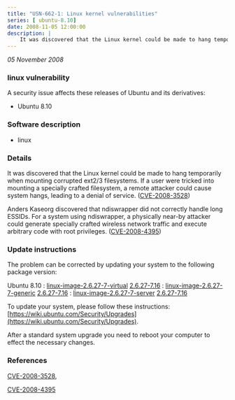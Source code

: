 ```yaml
---
title: "USN-662-1: Linux kernel vulnerabilities"
series: [ ubuntu-8.10]
date: 2008-11-05 12:00:00
description: |
    It was discovered that the Linux kernel could be made to hang temporarily when mounting corrupted ext2/3 filesystems.  If a user were tricked into mounting a specially crafted filesystem, a remote attacker could cause system hangs, leading to a denial of service. ([CVE-2008-3528](http://people.ubuntu.com/~ubuntu-security/cve/CVE-2008-3528))
--- 
```

 
 

*05 November 2008*

### linux vulnerability

A security issue affects these releases of Ubuntu and its derivatives:

* Ubuntu 8.10

### Software description

* linux 

### Details

It was discovered that the Linux kernel could be made to hang temporarily when mounting corrupted ext2/3 filesystems. If a user were tricked into mounting a specially crafted filesystem, a remote attacker could cause system hangs, leading to a denial of service. ([CVE-2008-3528](http://people.ubuntu.com/~ubuntu-security/cve/CVE-2008-3528))

Anders Kaseorg discovered that ndiswrapper did not correctly handle long ESSIDs. For a system using ndiswrapper, a physically near-by attacker could generate specially crafted wireless network traffic and execute arbitrary code with root privileges. ([CVE-2008-4395](http://people.ubuntu.com/~ubuntu-security/cve/CVE-2008-4395)) 

### Update instructions

The problem can be corrected by updating your system to the following package version:

Ubuntu 8.10
 : [linux-image-2.6.27-7-virtual](https://launchpad.net/ubuntu/+source/linux) <span> [2.6.27-7.16](https://launchpad.net/ubuntu/+source/linux/2.6.27-7.16) </span> 
 : [linux-image-2.6.27-7-generic](https://launchpad.net/ubuntu/+source/linux) <span> [2.6.27-7.16](https://launchpad.net/ubuntu/+source/linux/2.6.27-7.16) </span> 
 : [linux-image-2.6.27-7-server](https://launchpad.net/ubuntu/+source/linux) <span> [2.6.27-7.16](https://launchpad.net/ubuntu/+source/linux/2.6.27-7.16) </span> 

To update your system, please follow these instructions: [https://wiki.ubuntu.com/Security/Upgrades](https://wiki.ubuntu.com/Security/Upgrades).

After a standard system upgrade you need to reboot your computer to effect the necessary changes. 

### References

 
 [CVE-2008-3528](http://people.ubuntu.com/~ubuntu-security/cve/CVE-2008-3528), 

 [CVE-2008-4395](http://people.ubuntu.com/~ubuntu-security/cve/CVE-2008-4395)
 


